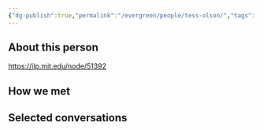 ```yaml
---
{"dg-publish":true,"permalink":"/evergreen/people/tess-olson/","tags":["people"]}
---
```


## About this person

https://ilp.mit.edu/node/51392
## How we met


## Selected conversations
